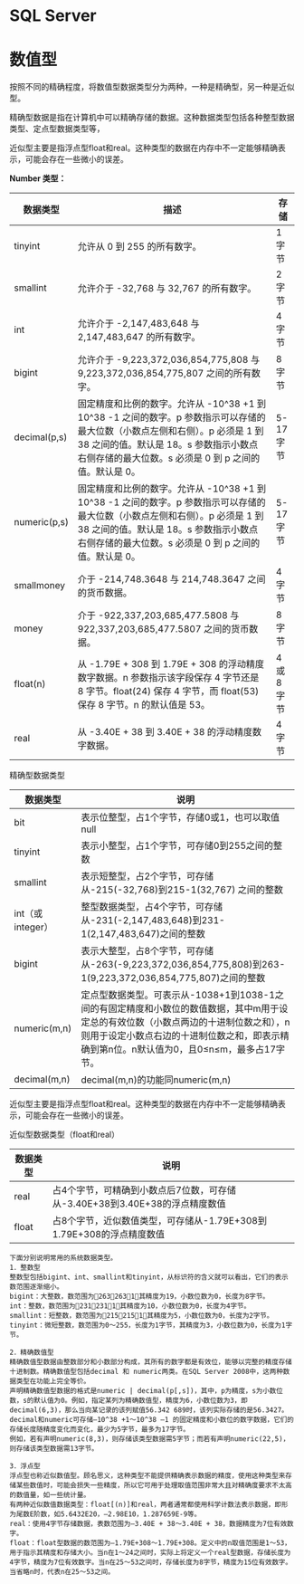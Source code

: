 # SQL Server

# 数值型

按照不同的精确程度，将数值型数据类型分为两种，一种是精确型，另一种是近似型。

精确型数据是指在计算机中可以精确存储的数据。这种数据类型包括各种整型数据类型、定点型数据类型等，

近似型主要是指浮点型float和real。这种类型的数据在内存中不一定能够精确表示，可能会存在一些微小的误差。



**Number 类型：**

| 数据类型     | 描述                                                         | 存储        |
| ------------ | ------------------------------------------------------------ | ----------- |
| tinyint      | 允许从 0 到 255 的所有数字。                                 | 1 字节      |
| smallint     | 允许介于 -32,768 与 32,767 的所有数字。                      | 2 字节      |
| int          | 允许介于 -2,147,483,648 与 2,147,483,647 的所有数字。        | 4 字节      |
| bigint       | 允许介于 -9,223,372,036,854,775,808 与 9,223,372,036,854,775,807 之间的所有数字。 | 8 字节      |
| decimal(p,s) | 固定精度和比例的数字。允许从 -10^38 +1 到 10^38 -1 之间的数字。p 参数指示可以存储的最大位数（小数点左侧和右侧）。p 必须是 1 到 38 之间的值。默认是 18。s 参数指示小数点右侧存储的最大位数。s 必须是 0 到 p 之间的值。默认是 0。 | 5-17 字节   |
| numeric(p,s) | 固定精度和比例的数字。允许从 -10^38 +1 到 10^38 -1 之间的数字。p 参数指示可以存储的最大位数（小数点左侧和右侧）。p 必须是 1 到 38 之间的值。默认是 18。s 参数指示小数点右侧存储的最大位数。s 必须是 0 到 p 之间的值。默认是 0。 | 5-17 字节   |
| smallmoney   | 介于 -214,748.3648 与 214,748.3647 之间的货币数据。          | 4 字节      |
| money        | 介于 -922,337,203,685,477.5808 与 922,337,203,685,477.5807 之间的货币数据。 | 8 字节      |
| float(n)     | 从 -1.79E + 308 到 1.79E + 308 的浮动精度数字数据。n 参数指示该字段保存 4 字节还是 8 字节。float(24) 保存 4 字节，而 float(53) 保存 8 字节。n 的默认值是 53。 | 4 或 8 字节 |
| real         | 从 -3.40E + 38 到 3.40E + 38 的浮动精度数字数据。            | 4 字节      |

精确型数据类型

| 数据类型         | 说明                                                         |
| ---------------- | ------------------------------------------------------------ |
| bit              | 表示位整型，占1个字节，存储0或1，也可以取值null              |
| tinyint          | 表示小整型，占1个字节，可存储0到255之间的整数                |
| smallint         | 表示短整型，占2个字节，可存储从-215(-32,768)到215-1(32,767) 之间的整数 |
| int（或integer） | 整型数据类型，占4个字节，可存储从-231(-2,147,483,648)到231-1(2,147,483,647)之间的整数 |
| bigint           | 表示大整型，占8个字节，可存储从-263(-9,223,372,036,854,775,808)到263-1(9,223,372,036,854,775,807)之间的整数 |
| numeric(m,n)     | 定点型数据类型。可表示从-1038+1到1038-1之间的有固定精度和小数位的数值数据，其中m用于设定总的有效位数（小数点两边的十进制位数之和），n则用于设定小数点右边的十进制位数之和，即表示精确到第n位。n默认值为0，且0≤n≤m，最多占17字节。 |
| decimal(m,n)     | decimal(m,n)的功能同numeric(m,n)                             |

近似型主要是指浮点型float和real。这种类型的数据在内存中不一定能够精确表示，可能会存在一些微小的误差。

近似型数据类型（float和real）

| 数据类型 | 说明                                                         |
| -------- | ------------------------------------------------------------ |
| real     | 占4个字节，可精确到小数点后7位数，可存储从-3.40E+38到3.40E+38的浮点精度数值 |
| float    | 占8个字节，近似数值类型，可存储从-1.79E+308到1.79E+308的浮点精度数值 |

```
下面分别说明常用的系统数据类型。
1．整数型
整数型包括bigint、int、smallint和tinyint，从标识符的含义就可以看出，它们的表示数范围逐渐缩小。
bigint：大整数，数范围为263～2631，其精度为19，小数位数为0，长度为8字节。
int：整数，数范围为231～2311，其精度为10，小数位数为0，长度为4字节。
smallint：短整数，数范围为215～2151，其精度为5，小数位数为0，长度为2字节。
tinyint：微短整数，数范围为0～255，长度为1字节，其精度为3，小数位数为0，长度为1字节。

2．精确数值型
精确数值型数据由整数部分和小数部分构成，其所有的数字都是有效位，能够以完整的精度存储十进制数。精确数值型包括decimal 和 numeric两类。在SQL Server 2008中，这两种数据类型在功能上完全等价。
声明精确数值型数据的格式是numeric | decimal(p[,s])，其中，p为精度，s为小数位数，s的默认值为0。例如，指定某列为精确数值型，精度为6，小数位数为3，即decimal(6,3)，那么当向某记录的该列赋值56.342 689时，该列实际存储的是56.3427。
decimal和numeric可存储–10^38 +1～10^38 –1 的固定精度和小数位的数字数据，它们的存储长度随精度变化而变化，最少为5字节，最多为17字节。
例如，若有声明numeric(8,3)，则存储该类型数据需5字节；而若有声明numeric(22,5)，则存储该类型数据需13字节。

3．浮点型 
浮点型也称近似数值型。顾名思义，这种类型不能提供精确表示数据的精度，使用这种类型来存储某些数值时，可能会损失一些精度，所以它可用于处理取值范围非常大且对精确度要求不太高的数值量，如一些统计量。
有两种近似数值数据类型：float[(n)]和real，两者通常都使用科学计数法表示数据，即形为尾数E阶数，如5.6432E20，–2.98E10，1.287659E-9等。
real：使用4字节存储数据，表数范围为–3.40E + 38～3.40E + 38，数据精度为7位有效数字。
float：float型数据的数范围为–1.79E+308～1.79E+308。定义中的n取值范围是1～53，用于指示其精度和存储大小。当n在1～24之间时，实际上将定义一个real型数据，存储长度为4字节，精度为7位有效数字。当n在25～53之间时，存储长度为8字节，精度为15位有效数字。当省略n时，代表n在25～53之间。





```





 